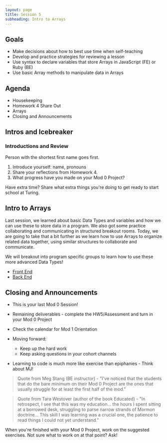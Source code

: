 ```yaml
---
layout: page
title: Session 5
subheading: Intro to Arrays
---
```


## Goals
 
- Make decisions about how to best use time when self-teaching
- Develop and practice strategies for reviewing a lesson
- Use syntax to declare variables that store Arrays in JavaScript (FE) or Ruby (BE)
- Use basic Array methods to manipulate data in Arrays

## Agenda

- Housekeeping
- Homework 4 Share Out
- Arrays
- Closing and Announcements

## Intros and Icebreaker

<div class="try-it">
  <h3>Introductions and Review</h3>
  <p>Person with the shortest first name goes first.</p>
  <ol>
    <li>Introduce yourself: name, pronouns</li>
    <li>Share your reflections from Homework 4.</li>
    <li>What progress have you made on your Mod 0 Project?</li>
  </ol>
  <p>Have extra time? Share what extra things you're doing to get ready to start school at Turing.</p>
</div>

## Intro to Arrays

Last session, we learned about basic Data Types and variables and how we can use these to store data in a program. We also got some practice collaborating and communicating in structured breakout rooms. Today, we are going to take that a bit further as we learn how to use Arrays to organize related data together, using similar structures to collaborate and communicate.

We will breakout into program specific groups to learn how to use these more advanced Data Types!

- [Front End](./fe)
- [Back End](./be)

## Closing and Announcements

* This is your last Mod 0 Session!
* Remaining deliverables - complete the HW5/Assessment and turn in your Mod 0 Project
* Check the calendar for Mod 1 Orientation
* Moving forward:
  * Keep up the hard work
  * Keep asking questions in your cohort channels

* Learning to code is much more like exercise than epiphanies - Think about MJ!

> Quote from Meg Stang (BE instructor) - "I've noticed that the students that do the bare minimum on their Mod 0 Project are the ones that usually struggle for at least the first half of the mod."

> Quote from Tara Westover (author of the book Educated) - "In retrospect, I see that this was my education... the hours I spent sitting at a borrowed desk, struggling to parse narrow strands of Mormon doctrine... This skill I was learning was a crucial one, the patience to read things I could not yet understand."

When you're finished with your Mod 0 Project, work on the suggested exercises. Not sure what to work on at that point? Ask!

<br><br>